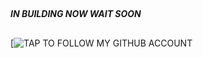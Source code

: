 ##


#### ***IN BUILDING NOW WAIT SOON***





##

[![***TAP TO FOLLOW MY GITHUB ACCOUNT***](https://github.com/FRED1E) 
